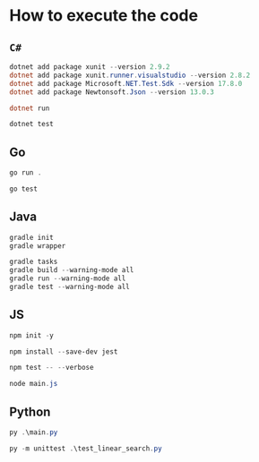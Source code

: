 # How to execute the code

## `C#`

```powershell
dotnet add package xunit --version 2.9.2
dotnet add package xunit.runner.visualstudio --version 2.8.2
dotnet add package Microsoft.NET.Test.Sdk --version 17.8.0
dotnet add package Newtonsoft.Json --version 13.0.3

dotnet run

dotnet test
```

## Go

```powershell
go run .

go test
```

## Java

```powershell
gradle init
gradle wrapper

gradle tasks
gradle build --warning-mode all
gradle run --warning-mode all
gradle test --warning-mode all
```

## JS

```powershell
npm init -y

npm install --save-dev jest

npm test -- --verbose

node main.js
```

## Python

```powershell
py .\main.py

py -m unittest .\test_linear_search.py
```
